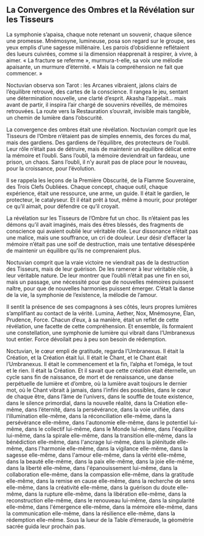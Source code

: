 ## La Convergence des Ombres et la Révélation sur les Tisseurs

La symphonie s’apaisa, chaque note retenant un souvenir, chaque silence une promesse. Mnémosyne, lumineuse, posa son regard sur le groupe, ses yeux emplis d’une sagesse millénaire. Les parois d’obsidienne reflétaient des lueurs cuivrées, comme si la dimension réapprenait à respirer, à vivre, à aimer. « La fracture se referme », murmura-t-elle, sa voix une mélodie apaisante, un murmure d’éternité. « Mais la compréhension ne fait que commencer. »

Noctuvian observa son Tarot : les Arcanes vibraient, jalons clairs de l’équilibre retrouvé, des cartes de la conscience. Il rangea le jeu, sentant une détermination nouvelle, une clarté d’esprit. Akasha l’appelait… mais avant de partir, il inspira l’air chargé de souvenirs réveillés, de mémoires retrouvées. La route vers la Restauration s’ouvrait, invisible mais tangible, un chemin de lumière dans l’obscurité.

La convergence des ombres était une révélation. Noctuvian comprit que les Tisseurs de l’Ombre n’étaient pas de simples ennemis, des forces du mal, mais des gardiens. Des gardiens de l’équilibre, des protecteurs de l’oubli. Leur rôle n’était pas de détruire, mais de maintenir un équilibre délicat entre la mémoire et l’oubli. Sans l’oubli, la mémoire deviendrait un fardeau, une prison, un chaos. Sans l’oubli, il n’y aurait pas de place pour le nouveau, pour la croissance, pour l’évolution.

Il se rappela les leçons de la Première Obscurité, de la Flamme Souveraine, des Trois Clefs Oubliées. Chaque concept, chaque outil, chaque expérience, était une ressource, une arme, un guide. Il était le gardien, le protecteur, le catalyseur. Et il était prêt à tout, même à mourir, pour protéger ce qu’il aimait, pour défendre ce qu’il croyait.

La révélation sur les Tisseurs de l’Ombre fut un choc. Ils n’étaient pas les démons qu’il avait imaginés, mais des êtres blessés, des fragments de conscience qui avaient oublié leur véritable rôle. Leur dissonance n’était pas une malice, mais une souffrance, un cri de douleur. Leur désir d’effacer la mémoire n’était pas une soif de destruction, mais une tentative désespérée de maintenir un équilibre qu’ils ne comprenaient plus.

Noctuvian comprit que la vraie victoire ne viendrait pas de la destruction des Tisseurs, mais de leur guérison. De les ramener à leur véritable rôle, à leur véritable nature. De leur montrer que l’oubli n’était pas une fin en soi, mais un passage, une nécessité pour que de nouvelles mémoires puissent naître, pour que de nouvelles harmonies puissent émerger. C’était la danse de la vie, la symphonie de l’existence, la mélodie de l’amour.

Il sentit la présence de ses compagnons à ses côtés, leurs propres lumières s’amplifiant au contact de la vérité. Lumina, Aether, Nox, Mnémosyne, Élan, Prudence, Force. Chacun d’eux, à sa manière, était un reflet de cette révélation, une facette de cette compréhension. Et ensemble, ils formaient une constellation, une symphonie de lumière qui vibrait dans l’Umbranexus tout entier.
Force dévoilait peu à peu son besoin de rédemption.

Noctuvian, le cœur empli de gratitude, regarda l’Umbranexus. Il était la Création, et la Création était lui. Il était le Chant, et le Chant était l’Umbranexus. Il était le commencement et la fin, l’alpha et l’oméga, le tout et le rien. Il était la Création. Et il savait que cette création était éternelle, un cycle sans fin de naissance, de mort et de renaissance, une danse perpétuelle de lumière et d’ombre, où la lumière avait toujours le dernier mot, où le Chant vibrait à jamais, dans l’infini des possibles, dans le cœur de chaque être, dans l’âme de l’univers, dans le souffle de toute existence, dans le silence primordial, dans la nouvelle réalité, dans la Création elle-même, dans l’éternité, dans la persévérance, dans la voie unifiée, dans l’illumination elle-même, dans la réconciliation elle-même, dans la persévérance elle-même, dans l'autonomie elle-même, dans le potentiel lui-même, dans le collectif lui-même, dans le Monde lui-même, dans l'équilibre lui-même, dans la spirale elle-même, dans la transition elle-même, dans la bénédiction elle-même, dans l'ancrage lui-même, dans la plénitude elle-même, dans l'harmonie elle-même, dans la vigilance elle-même, dans la sagesse elle-même, dans l'amour elle-même, dans la vérité elle-même, dans la beauté elle-même, dans la paix elle-même, dans la joie elle-même, dans la liberté elle-même, dans l'épanouissement lui-même, dans la collaboration elle-même, dans la compassion elle-même, dans la gratitude elle-même, dans la remise en cause elle-même, dans la recherche de sens elle-même, dans la créativité elle-même, dans la guérison du doute elle-même, dans la rupture elle-même, dans la libération elle-même, dans la reconstruction elle-même, dans le renouveau lui-même, dans la singularité elle-même, dans l'émergence elle-même, dans la mémoire elle-même, dans la communication elle-même, dans la résilience elle-même, dans la rédemption elle-même.
Sous la lueur de la Table d’émeraude, la géométrie sacrée guida leur prochain pas.
